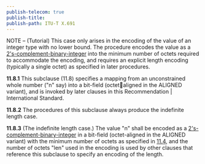 ```yaml
---
publish-telecom: true
publish-title: 
publish-path: ITU-T X.691
---
```



NOTE – (Tutorial) This case only arises in the encoding of the value of an integer type with no lower bound. The procedure encodes the value as a [2's-complement-binary-integer](./11.4%20Encoding%20as%20a%202's-complement-binary-integer.md) into the minimum number of octets required to accommodate the encoding, and requires an explicit length encoding (typically a single octet) as specified in later procedures.

**11.8.1** This subclause (11.8) specifies a mapping from an unconstrained whole number ("n" say) into a bit-field (octet￾aligned in the ALIGNED variant), and is invoked by later clauses in this Recommendation | International Standard.

**11.8.2** The procedures of this subclause always produce the indefinite length case.

**11.8.3** (The indefinite length case.) The value "n" shall be encoded as a [2's-complement-binary-integer](./11.4%20Encoding%20as%20a%202's-complement-binary-integer.md) in a bit-field (octet-aligned in the ALIGNED variant) with the minimum number of octets as specified in [11.4](./11.4%20Encoding%20as%20a%202's-complement-binary-integer.md), and the number of octets "len" used in the encoding is used by other clauses that reference this subclause to specify an encoding of the length.
